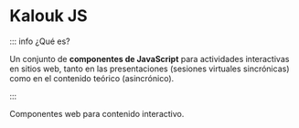 # Kalouk JS

::: info ¿Qué es?

Un conjunto de **componentes de JavaScript** para actividades interactivas en sitios web, tanto en las presentaciones (sesiones virtuales sincrónicas) como en el contenido teórico (asincrónico).

:::

Componentes web para contenido interactivo.
